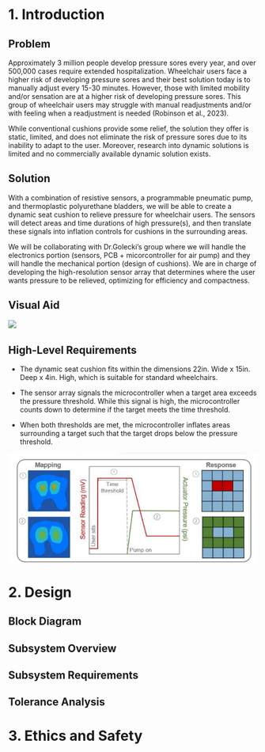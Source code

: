 # 1. Introduction

## Problem

Approximately 3 million people develop pressure sores every year, and over 500,000 cases require extended hospitalization. Wheelchair users face a higher risk of developing pressure sores and their best solution today is to manually adjust every 15-30 minutes. However, those with limited mobility and/or sensation are at a higher risk of developing pressure sores. This group of wheelchair users may struggle with manual readjustments and/or with feeling when a readjustment is needed (Robinson et al., 2023).

While conventional cushions provide some relief, the solution they offer is static, limited, and does not eliminate the risk of pressure sores due to its inability to adapt to the user. Moreover, research into dynamic solutions is limited and no commercially available dynamic solution exists.

## Solution

With a combination of resistive sensors, a programmable pneumatic pump, and thermoplastic polyurethane bladders, we will be able to create a dynamic seat cushion to relieve pressure for wheelchair users. The sensors will detect areas and time durations of high pressure(s), and then translate these signals into inflation controls for cushions in the surrounding areas.

We will be collaborating with Dr.Golecki’s group where we will handle the electronics portion (sensors, PCB + micorcontroller for air pump) and they will handle the mechanical portion (design of cushions). We are in charge of developing the high-resolution sensor array that determines where the user wants pressure to be relieved, optimizing for efficiency and compactness.

## Visual Aid

![](/images/Visual%20Diagram.png)

## High-Level Requirements

- The dynamic seat cushion fits within the dimensions 22in. Wide x 15in. Deep x 4in. High, which is suitable for standard wheelchairs.

- The sensor array signals the microcontroller when a target area exceeds the pressure threshold. While this signal is high, the microcontroller counts down to determine if the target meets the time threshold.

- When both thresholds are met, the microcontroller inflates areas surrounding a target such that the target drops below the pressure threshold.

![](/images/Visual%20Aid%20-%20Thresholds.png)

# 2. Design

## Block Diagram

## Subsystem Overview

## Subsystem Requirements

## Tolerance Analysis

# 3. Ethics and Safety
